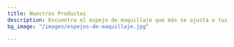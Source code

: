 ```yaml
---
title: Nuestros Productos
description: Encuentra el espejo de maquillaje que más se ajusta a tus necesidades
bg_image: "/images/espejos-de-maquillaje.jpg"

---
```

